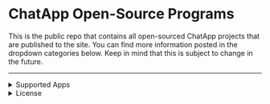 # ChatApp Open-Source Programs

This is the public repo that contains all open-sourced ChatApp projects that are published to the site. You can find more information posted in the dropdown categories below. Keep in mind that this is subject to change in the future.

<hr>

<details><summary>Supported Apps</summary>
   
   ## The table below shows all ChatApp apps that are listed in this repo.
   
   | App | Support | Version | Repo |
   | --- | --- | --- | --- |
   | ChatApp | ❌ | Alpha 1.0 | [Repo](https://github.com/ChatAppDevelopment/ChatApp/tree/main/Apps/ChatApp%20Alpha%201.0) |
   | ChatApp Imperial | ✔ | Pre-Alpha 1.0.0 | No public repo. |
   
</details>

<details><summary>License</summary>
   
   ## I highly recommend reading the license to avoid legal trouble.

   The license can be found [here](https://github.com/ChatAppDevelopment/ChatApp/blob/main/LICENSE).
   
</details>

